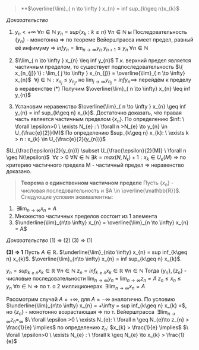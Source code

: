 > **$\overline{\lim}_{ n \to \infty } x_{n} = inf sup_{k\geq n}x_{k}$

*Доказательство*
1. $y_{n} < +\infty \ \forall n \in \mathbb{N}$
$y_{n} = sup \{ x_{k}: k \geq n \} \ \forall n \in \mathbb{N}$
ы
Последовательность $\{ y_{n} \}$ - монотонна => по теореме Вейерштрасса имеет предел, равный её инфимуму => $inf y_{n} = \lim_{  n \to \infty } y_{n}$
	$y_{n+1} \leq y_{n} \ \forall n \in \mathbb{N}$

2. $\\lim_{ n \to \infty } x_{n} \leq inf y_{n}$
Т.к. верхний предел является частичным пределом, то существует подпоследовательность $\{ x_{n_{j}} \} : \lim_{ j \to \infty } x_{n_{j}} = \overline{\lim}_{ n \to \infty} x_{n}$
$\ \forall j \in \mathbb{N} : x_{n_{j}} \leq y_{n_{j}}$, но $\lim_{ j \to \infty } y_{n_{j}} = inf y_{n} \implies$ перейдём к пределу в неравенстве (\*)
Получим $\overline{\lim}_{ n \to \infty} x_{n} \leq inf y_{n}$

3. Установим неравенство $\overline{\lim}_{ n \to \infty } x_{n} \geq inf y_{n} = inf sup_{k\geq n} x_{k}$. Достаточно доказать, что правая часть является частичным пределом $\{ x_{n} \}$.
По определению $inf: \ \forall \epsilon>0 \ \exists N_{e} : \ \forall n >N_{e} \to y_{n} \in U_{\frac{e}{2}}(M)$
По определению $sup_{k\geq n} x_{k}: \ \exists k > n : x_{k} \in U_{\frac{e}{2}(y_{n})}$

$U_{\frac{\epsilon}{2}(y_{n})} \subset U_{\frac{\epsilon}{2}(M)} \ \forall n \geq N(\epsilon)$ 
$\ \forall \epsilon > 0 \ \forall N \in \mathbb{N} \ \exists k = max(N, N_{\epsilon}) + 1 : x_{k} \in U_{e}(M)$ => по критерию частичного предела M - частичный предел => неравенство доказано.

> **Теорема о единственном частичном пределе**
> Пусть $\{ x_{n} \}$ - числовая последовательность и $A \in \overline{\mathbb{R}}$. Следующие условия эквивалентны:

1. $\ \exists \lim_{ n \to \infty } x_{n} = A$
2. Множество частичных пределов состоит из 1 элемента
3. $\underline{\lim}_{n\to \infty} x_{n} = \overline{\lim}_{n \to \infty} x_{n} = A$

*Доказательство*
(1) => (2) 
(3) => (1)

**(3) => 1**
Пусть $A \in \mathbb{R}$. 
$\underline{\lim}_{n\to \infty} x_{n} = sup inf_{k\geq n} x_{k}$.
$\overline{\lim}_{n\to \infty} x_{n} = inf sup_{k\geq n} x_{k}$.

$y_{n} = sup_{k\geq n}x_{k} \in \mathbb{R} \ \forall n \in \mathbb{N}$
$z_{n} = inf_{k\geq n}x_{k} \in \mathbb{R} \ \forall n \in \mathbb{N}$
Тогда $\{ y_{n} \}, \{ z_{n} \}$ - числовые последовательности
$\lim_{ n \to \infty } y_{n}$ = $\lim_{ n \to \infty } z_{n} = A$
$z_{n} \leq x_{n} \leq y_{n} \ \forall n \in \mathbb{N}$ => по т. о 2 миллиционерах $\ \exists \lim_{ n \to \infty } x_{n} = A$

Рассмотрим случай $A = +\infty$, для $A = -\infty$ аналогично.
	По условию $\underline{\lim}_{n\to \infty} x_{n} = +\infty = sup inf_{k\geq n} x_{k} =$, но $\{ z_{n} \}$ - монотонно возрастающая => по т. Вейерштрасса $\ \exists \lim_{ n \to \infty } z_{n} = _\infty$ $\ \forall \epsilon >0 \ \exists N_{e}: \ \forall n \geq N_{e}\to z_{n} > \frac{1}{e} \implies$ по определению $z_{n}$: $x_{k} > \frac{1}{e} \implies$ $\ \forall \epsilon>0 \ \exists N_{e} : \ \forall k \geq N_{e} \to x_{k} > \frac{1}{e}$